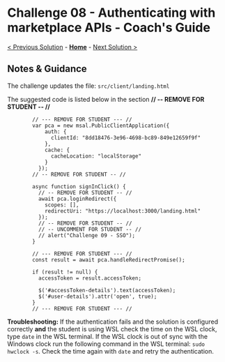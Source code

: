 # Challenge 08 - Authenticating with marketplace APIs - Coach's Guide 

[< Previous Solution](./Solution-08.md) - **[Home](./README.md)** - [Next Solution >](./Solution-10.md)

## Notes & Guidance

The challenge updates the file: `src/client/landing.html`

The suggested code is listed below in the section **// -- REMOVE FOR STUDENT -- //**

```
        // --- REMOVE FOR STUDENT --- //
        var pca = new msal.PublicClientApplication({
            auth: {
              clientId: "8dd18476-3e96-4698-bc89-849e12659f9f"
            },
            cache: {
              cacheLocation: "localStorage"
            }
          });
        // -- REMOVE FOR STUDENT -- //
        
        async function signInClick() {
          // -- REMOVE FOR STUDENT -- //
          await pca.loginRedirect({
            scopes: [],
            redirectUri: "https://localhost:3000/landing.html"
          });
          // -- REMOVE FOR STUDENT -- //
          // -- UNCOMMENT FOR STUDENT -- //
          // alert("Challenge 09 - SSO");
        }

        // --- REMOVE FOR STUDENT --- //
        const result = await pca.handleRedirectPromise();

        if (result != null) {
          accessToken = result.accessToken;

          $('#accessToken-details').text(accessToken);
          $('#user-details').attr('open', true);
        }
        // --- REMOVE FOR STUDENT --- //
```

**Troubleshooting:**
If the authentication fails and the solution is configured correctly **and** the student is using WSL check the time on the WSL clock, type `date` in the WSL terminal.
If the WSL clock is out of sync with the Windows clock run the following command in the WSL terminal:
`sudo hwclock -s`. Check the time again with `date` and retry the authentication.